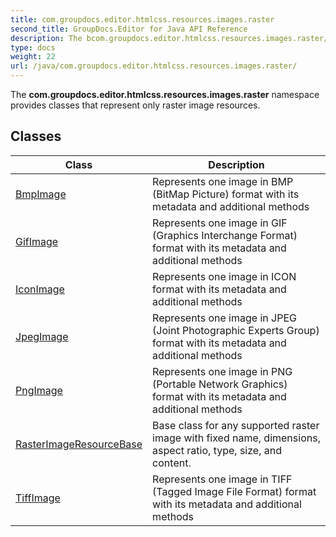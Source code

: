```yaml
---
title: com.groupdocs.editor.htmlcss.resources.images.raster
second_title: GroupDocs.Editor for Java API Reference
description: The bcom.groupdocs.editor.htmlcss.resources.images.raster/b namespace provides classes that represent only raster image resources.
type: docs
weight: 22
url: /java/com.groupdocs.editor.htmlcss.resources.images.raster/
---
```


The **com.groupdocs.editor.htmlcss.resources.images.raster** namespace provides classes that represent only raster image resources.


## Classes

| Class | Description |
| --- | --- |
| [BmpImage](../com.groupdocs.editor.htmlcss.resources.images.raster/bmpimage) | Represents one image in BMP (BitMap Picture) format with its metadata and additional methods |
| [GifImage](../com.groupdocs.editor.htmlcss.resources.images.raster/gifimage) | Represents one image in GIF (Graphics Interchange Format) format with its metadata and additional methods |
| [IconImage](../com.groupdocs.editor.htmlcss.resources.images.raster/iconimage) | Represents one image in ICON format with its metadata and additional methods |
| [JpegImage](../com.groupdocs.editor.htmlcss.resources.images.raster/jpegimage) | Represents one image in JPEG (Joint Photographic Experts Group) format with its metadata and additional methods |
| [PngImage](../com.groupdocs.editor.htmlcss.resources.images.raster/pngimage) | Represents one image in PNG (Portable Network Graphics) format with its metadata and additional methods |
| [RasterImageResourceBase](../com.groupdocs.editor.htmlcss.resources.images.raster/rasterimageresourcebase) | Base class for any supported raster image with fixed name, dimensions, aspect ratio, type, size, and content. |
| [TiffImage](../com.groupdocs.editor.htmlcss.resources.images.raster/tiffimage) | Represents one image in TIFF (Tagged Image File Format) format with its metadata and additional methods |
